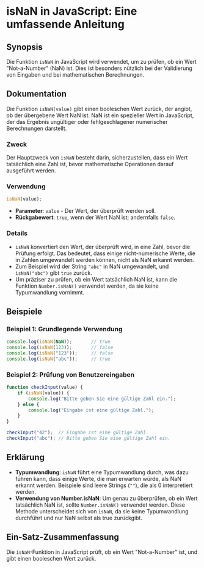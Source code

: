 <!--
Meta Description: # isNaN in JavaScript: Eine umfassende Anleitung ## Synopsis Die Funktion `isNaN` in JavaScript wird verwendet, um zu prüfen, ob ein Wert "Not-a-Numbe...
Meta Keywords: isnan, wert, nan, ist, der
-->

# isNaN in JavaScript: Eine umfassende Anleitung

## Synopsis
Die Funktion `isNaN` in JavaScript wird verwendet, um zu prüfen, ob ein Wert "Not-a-Number" (NaN) ist. Dies ist besonders nützlich bei der Validierung von Eingaben und bei mathematischen Berechnungen.

## Dokumentation
Die Funktion `isNaN(value)` gibt einen booleschen Wert zurück, der angibt, ob der übergebene Wert NaN ist. NaN ist ein spezieller Wert in JavaScript, der das Ergebnis ungültiger oder fehlgeschlagener numerischer Berechnungen darstellt.

### Zweck
Der Hauptzweck von `isNaN` besteht darin, sicherzustellen, dass ein Wert tatsächlich eine Zahl ist, bevor mathematische Operationen darauf ausgeführt werden. 

### Verwendung
```javascript
isNaN(value);
```
- **Parameter**: `value` - Der Wert, der überprüft werden soll.
- **Rückgabewert**: `true`, wenn der Wert NaN ist; andernfalls `false`.

### Details
- `isNaN` konvertiert den Wert, der überprüft wird, in eine Zahl, bevor die Prüfung erfolgt. Das bedeutet, dass einige nicht-numerische Werte, die in Zahlen umgewandelt werden können, nicht als NaN erkannt werden.
- Zum Beispiel wird der String `"abc"` in NaN umgewandelt, und `isNaN("abc")` gibt `true` zurück.
- Um präziser zu prüfen, ob ein Wert tatsächlich NaN ist, kann die Funktion `Number.isNaN()` verwendet werden, da sie keine Typumwandlung vornimmt.

## Beispiele
### Beispiel 1: Grundlegende Verwendung
```javascript
console.log(isNaN(NaN));       // true
console.log(isNaN(123));       // false
console.log(isNaN("123"));     // false
console.log(isNaN("abc"));     // true
```

### Beispiel 2: Prüfung von Benutzereingaben
```javascript
function checkInput(value) {
    if (isNaN(value)) {
        console.log("Bitte geben Sie eine gültige Zahl ein.");
    } else {
        console.log("Eingabe ist eine gültige Zahl.");
    }
}

checkInput("42");  // Eingabe ist eine gültige Zahl.
checkInput("abc"); // Bitte geben Sie eine gültige Zahl ein.
```

## Erklärung
- **Typumwandlung**: `isNaN` führt eine Typumwandlung durch, was dazu führen kann, dass einige Werte, die man erwarten würde, als NaN erkannt werden. Beispiele sind leere Strings (`""`), die als 0 interpretiert werden.
- **Verwendung von Number.isNaN**: Um genau zu überprüfen, ob ein Wert tatsächlich NaN ist, sollte `Number.isNaN()` verwendet werden. Diese Methode unterscheidet sich von `isNaN`, da sie keine Typumwandlung durchführt und nur NaN selbst als true zurückgibt.

## Ein-Satz-Zusammenfassung
Die `isNaN`-Funktion in JavaScript prüft, ob ein Wert "Not-a-Number" ist, und gibt einen booleschen Wert zurück.